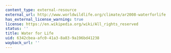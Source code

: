 ```yaml
---
content_type: external-resource
external_url: http://www.worldwildlife.org/climate/ar2008-waterforlife.html
has_external_license_warning: true
license: https://en.wikipedia.org/wiki/All_rights_reserved
status: ''
title: Water for Life
uid: 6342cbea-afc0-41a3-8a83-9a196bd41238
wayback_url: ''
---
```

